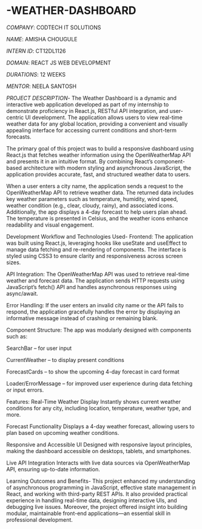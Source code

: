 # -WEATHER-DASHBOARD

*COMPANY*: CODTECH IT SOLUTIONS

*NAME*: AMISHA CHOUGULE

*INTERN ID*: CT12DL1126

*DOMAIN*: REACT JS WEB DEVELOPMENT

*DURATIONS*: 12 WEEKS

*MENTOR*: NEELA SANTOSH 
 
*PROJECT DESCRIPTION*- The Weather Dashboard is a dynamic and interactive web application developed as part of my internship to demonstrate proficiency in React.js, RESTful API integration, and user-centric UI development. The application allows users to view real-time weather data for any global location, providing a convenient and visually appealing interface for accessing current conditions and short-term forecasts.

The primary goal of this project was to build a responsive dashboard using React.js that fetches weather information using the OpenWeatherMap API and presents it in an intuitive format. By combining React’s component-based architecture with modern styling and asynchronous JavaScript, the application provides accurate, fast, and structured weather data to users.

When a user enters a city name, the application sends a request to the OpenWeatherMap API to retrieve weather data. The returned data includes key weather parameters such as temperature, humidity, wind speed, weather condition (e.g., clear, cloudy, rainy), and associated icons. Additionally, the app displays a 4-day forecast to help users plan ahead. The temperature is presented in Celsius, and the weather icons enhance readability and visual engagement.

Development Workflow and Technologies Used-
Frontend: The application was built using React.js, leveraging hooks like useState and useEffect to manage data fetching and re-rendering of components. The interface is styled using CSS3 to ensure clarity and responsiveness across screen sizes.

API Integration: The OpenWeatherMap API was used to retrieve real-time weather and forecast data. The application sends HTTP requests using JavaScript’s fetch() API and handles asynchronous responses using async/await.

Error Handling: If the user enters an invalid city name or the API fails to respond, the application gracefully handles the error by displaying an informative message instead of crashing or remaining blank.

Component Structure: The app was modularly designed with components such as:

SearchBar – for user input

CurrentWeather – to display present conditions

ForecastCards – to show the upcoming 4-day forecast in card format

Loader/ErrorMessage – for improved user experience during data fetching or input errors.

Features:
Real-Time Weather Display
Instantly shows current weather conditions for any city, including location, temperature, weather type, and more.

Forecast Functionality
Displays a 4-day weather forecast, allowing users to plan based on upcoming weather conditions.

Responsive and Accessible UI
Designed with responsive layout principles, making the dashboard accessible on desktops, tablets, and smartphones.

Live API Integration
Interacts with live data sources via OpenWeatherMap API, ensuring up-to-date information.

Learning Outcomes and Benefits-
This project enhanced my understanding of asynchronous programming in JavaScript, effective state management in React, and working with third-party REST APIs. It also provided practical experience in handling real-time data, designing interactive UIs, and debugging live issues. Moreover, the project offered insight into building modular, maintainable front-end applications—an essential skill in professional development.
